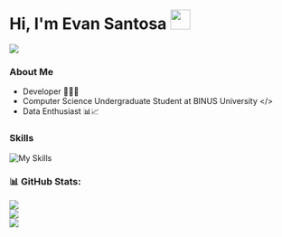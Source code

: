 <h1><b>Hi, I'm Evan Santosa </b><img src="https://media.giphy.com/media/hvRJCLFzcasrR4ia7z/giphy.gif" width="35"></h1>
<img src="https://readme-typing-svg.herokuapp.com/?font=Architects+Daughter&color=FFBC0D&size=28&center=false&vCenter=true&width=900&height=100&lines=We+walk+the+talk+not+only+talk+the+talk" />

### About Me
- Developer 👨‍💻🌐
- Computer Science Undergraduate Student at BINUS University </>
- Data Enthusiast 📊📈

### Skills
![My Skills](https://go-skill-icons.vercel.app/api/icons?i=dotnet,cs,sqlserver,mysql,api,azure,postman,html,css,bootstrap,tailwind,javascript,react,jquery,python,numpy,pandas,matplotlib,seaborn,scikitlearn,streamlit,tensorflow,pytorch&perline=6)

### 📊 GitHub Stats:
![](https://github-readme-stats.vercel.app/api?username=xTorch8&theme=github_dark&hide_border=false&include_all_commits=false&count_private=false)<br/>
![](https://github-readme-streak-stats.herokuapp.com/?user=xTorch8&theme=github_dark&hide_border=false)<br/>
![](https://github-readme-stats.vercel.app/api/top-langs/?username=xTorch8&theme=github_dark&hide_border=false&include_all_commits=false&count_private=false&layout=compact)
